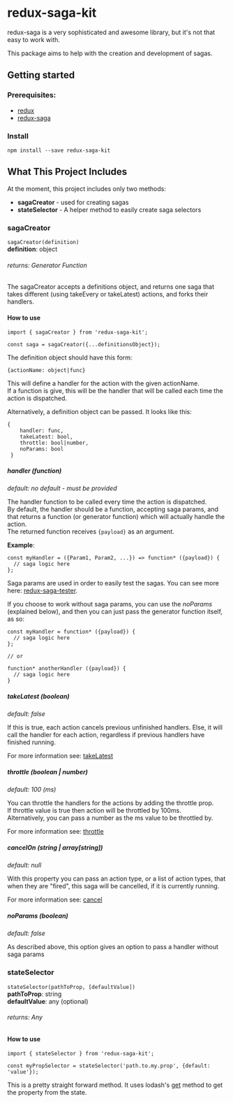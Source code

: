 # redux-saga-kit

redux-saga is a very sophisticated and awesome library, but it's not that easy to work with.

This package aims to help with the creation and development of sagas.

## Getting started
### Prerequisites:
* [redux](http://redux.js.org/)
* [redux-saga](https://redux-saga.github.io/redux-saga/)

### Install  

    npm install --save redux-saga-kit
    

## What This Project Includes
At the moment, this project includes only two methods:
* **sagaCreator** - used for creating sagas
* **stateSelector** - A helper method to easily create saga selectors

### sagaCreator  
```sagaCreator(definition)```  
**definition**: object
###### returns: Generator Function 
The sagaCreator accepts a definitions object, and returns one saga that takes different 
(using takeEvery or takeLatest) actions, and forks their handlers.

#### How to use

    import { sagaCreator } from 'redux-saga-kit';
      
    const saga = sagaCreator({...definitionsObject});

The definition object should have this form:
     
    {actionName: object|func}
     
This will define a handler for the action with the given actionName.  
If a function is give, this will be the handler that will be called each time the action is dispatched.
 
Alternatively, a definition object can be passed. It looks like this:
 
    {
        handler: func,
        takeLatest: bool,
        throttle: bool|number,
        noParams: bool
     }
      
##### handler (function)
_default: no default - must be provided_  

The handler function to be called every time the action is dispatched.  
By default, the handler should be a function, accepting saga params, and that returns
a function (or generator function) which will actually handle the action.  
The returned function receives ```{payload}``` as an argument.

**Example**: 
    
    const myHandler = ({Param1, Param2, ...}) => function* ({payload}) {
      // saga logic here
    };

Saga params are used in order to easily test the sagas.
You can see more here: [redux-saga-tester](https://github.com/wix/redux-saga-tester).
 
If you choose to work without saga params, you can use the _noParams_ (explained below), 
and then you can just pass the generator function itself, as so:  

    const myHandler = function* ({payload}) {
      // saga logic here
    };  
      
    // or  
      
    function* anotherHandler ({payload}) {
      // saga logic here     
    }
    

##### takeLatest (boolean)
_default: false_  

If this is true, each action cancels previous unfinished handlers.
Else, it will call the handler for each action, regardless if previous handlers have finished running.

For more information see: [takeLatest](https://redux-saga.github.io/redux-saga/docs/api/index.html#takelatestpattern-saga-args)

##### throttle (boolean | number)
_default: 100 (ms)_
  
You can throttle the handlers for the actions by adding the throttle prop.  
If throttle value is true then action will be throttled by 100ms.  
Alternatively, you can pass a number as the ms value to be throttled by.

 For more information see: [throttle](https://redux-saga.github.io/redux-saga/docs/api/index.html#throttlems-pattern-saga-args)

##### cancelOn (string | array[string])
_default: null_
  
With this property you can pass an action type, or a list of action types, that when they are "fired", this saga will
be cancelled, if it is currently running. 

 For more information see: [cancel](https://redux-saga.js.org/docs/api/#canceltask)

##### noParams (boolean)
_default: false_  

As described above, this option gives an option to pass a handler without saga params
  
  
### stateSelector 
```stateSelector(pathToProp, [defaultValue])```  
**pathToProp**: string  
**defaultValue**: any (optional)
###### returns: Any

#### How to use

    import { stateSelector } from 'redux-saga-kit';
      
    const myPropSelector = stateSelector('path.to.my.prop', {default: 'value'});
    
This is a pretty straight forward method.
 It uses lodash's [get](https://lodash.com/docs/4.17.4#get) method to get the property from the state.
